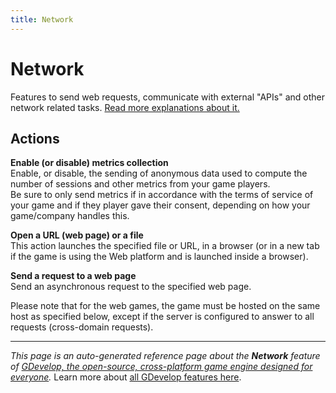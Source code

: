 ```yaml
---
title: Network
---
```

# Network

Features to send web requests, communicate with external "APIs" and other network related tasks. [Read more explanations about it.](https://wiki.gdevelop.io/gdevelop5/all-features/network)

## Actions

**Enable (or disable) metrics collection**  
Enable, or disable, the sending of anonymous data used to compute the number of sessions and other metrics from your game players.  
Be sure to only send metrics if in accordance with the terms of service of your game and if they player gave their consent, depending on how your game/company handles this.

**Open a URL (web page) or a file**  
This action launches the specified file or URL, in a browser (or in a new tab if the game is using the Web platform and is launched inside a browser).

**Send a request to a web page**  
Send an asynchronous request to the specified web page.  

Please note that for the web games, the game must be hosted on the same host as specified below, except if the server is configured to answer to all requests (cross-domain requests).



---
*This page is an auto-generated reference page about the **Network** feature of [GDevelop, the open-source, cross-platform game engine designed for everyone](https://gdevelop.io/).* Learn more about [all GDevelop features here](/gdevelop5/all-features).